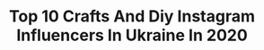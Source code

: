 ---
title: Top 10 Crafts And Diy Instagram Influencers In Ukraine In 2020
description: >-
  Find top crafts and diy Instagram influencers in Ukraine in 2020. Most popular hashtags: #beauty #ukraine #stayhome #craft.
platform: Instagram
profiles:
  - username: "sergeyshapochka"
    fullname: >-
      SERGEY SHAPOCHKA
    location: "Ukraine"
    followers: 31660
    engagement: 186
    commentsToLikes: 0.026777
    id: ck5zr6xd3w0y00i144hr2sw5q
    verified: false
    hashtags: "#haircutmen, #eubarbers, #fashionhair, #airtouch"
  - username: "i_pasechnik"
    fullname: >-
      Прически Укладки Плетения Киев
    location: "Ukraine"
    followers: 34325
    engagement: 147
    commentsToLikes: 0.050312
    id: ck5byr74vpok40i11xd80g443
    verified: false
    hashtags: "#hairvideos, #urbantribe, #weddinghairkiev, #pasechnik2020"
  - username: "leaf_ceramics"
    fullname: >-
      Lᴇᴀғ Cᴇʀᴀᴍɪᴄs
    location: "Ukraine"
    followers: 18169
    engagement: 315
    commentsToLikes: 0.037401
    id: ck9hcf3mll34c0j78am9mdnwx
    verified: false
    hashtags: "#keramikashop, #sale, #ceramicsart, #ceramicstudio"
  - username: "art_patchwork"
    fullname: >-
      Patchwork & Quilt Collection
    location: "Ukraine"
    followers: 8645
    engagement: 891
    commentsToLikes: 0.015578
    id: ck15uwutrow0s0i1974f48qsr
    verified: false
    hashtags: "#deer, #dnipro, #tapestry, #craft"
  - username: "dayana_yastremskay"
    fullname: >-
      Dayana Yastremska 👑
    location: "Ukraine"
    followers: 71429
    engagement: 896
    commentsToLikes: 0.021583
    id: ck5q4nsi2po4t0i118n2eqrqo
    verified: true
    hashtags: "#butwealsosmile, #staypositive, #radisson, #life"
  - username: "z.l.a.t.a.hsa"
    fullname: >-
      💤ⓛⓐⓣⓚⓐ ⓗⓤⓢⓞⓝⓚⓐ
    location: "Ukraine"
    followers: 3150
    engagement: 1463
    commentsToLikes: 0.090430
    id: ck8tc7tklylna0j78v7videfi
    verified: false
    hashtags: "#ellemagazine, #mylove, #zara, #myboys"
  - username: "brookebbaby"
    fullname: >-
      🤍 𝙽 𝚊 𝚝 𝚊 𝚕 𝚒 🤍
    location: "Ukraine"
    followers: 7604
    engagement: 1516
    commentsToLikes: 0.019359
    id: ck134tzrsy6410i19p9m69jdk
    verified: false
    hashtags: "#sketchbookart, #pillowchallenge, #arthoeaesthetic, #diyhome"
  - username: "bohdan_porada"
    fullname: >-
      Bohdan Porada
    location: "Ukraine"
    followers: 5916
    engagement: 2255
    commentsToLikes: 0.105174
    id: ck6uceawtf3jy0j7164weiu97
    verified: false
    hashtags: "#skateinside, #quarantinelife, #carantinadays, #doakickflipday"
  - username: "salukha_anastasiya"
    fullname: >-
      Anastasiya
    location: "Ukraine"
    followers: 4978
    engagement: 1223
    commentsToLikes: 0.074766
    id: ck5hd9t0lma080i11trzicmyw
    verified: false
    hashtags: "#instadancers, #silueta, #happy, #kievtoday"
  - username: "papapower_skateboarding"
    fullname: >-
      PAPA_POWER
    location: "Ukraine"
    followers: 5870
    engagement: 1345
    commentsToLikes: 0.032100
    id: ck6ucef8wf4910j71ty2fwey8
    verified: false
    hashtags: "#diyskate, #diyculture, #diyskateboarding, #skateandcreate"
---